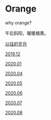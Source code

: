 # Orange

why orange?

午后斜阳，暖暖橘黄。

[以往的岁月](https://jialinhome.github.io/)

[2019.12](./2019.12.md)

[2020.01](./2020.01.md)

[2020.04](./2020.04.md)

[2020.05](./2020.05.md)

[2020.06](./2020.06.md)

[2020.07](./2020.07.md)

[2020.08](./2020.08.md)
